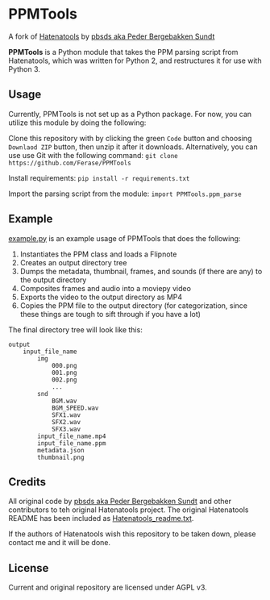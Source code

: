 # PPMTools

A fork of [Hatenatools](https://github.com/pbsds/Hatenatools) by [pbsds aka Peder Bergebakken Sundt](https://pbsds.net/)

**PPMTools** is a Python module that takes the PPM parsing script from Hatenatools, which was written for Python 2, and restructures it for use with Python 3.

## Usage

Currently, PPMTools is not set up as a Python package. For now, you can utilize this module by doing the following:

Clone this repository with by clicking the green `Code` button and choosing `Downlaod ZIP` button, then unzip it after it downloads. Alternatively, you can use use Git with the following command:
```git clone https://github.com/Ferase/PPMTools```

Install requirements:
```pip install -r requirements.txt```

Import the parsing script from the module:
```import PPMTools.ppm_parse```

## Example

[example.py](https://github.com/Ferase/PPMTools/blob/master/example.py) is an example usage of PPMTools that does the following:

1. Instantiates the PPM class and loads a Flipnote
2. Creates an output directory tree
3. Dumps the metadata, thumbnail, frames, and sounds (if there are any) to the output directory
4. Composites frames and audio into a moviepy video
5. Exports the video to the output directory as MP4
6. Copies the PPM file to the output directory (for categorization, since these things are tough to sift through if you have a lot)

The final directory tree will look like this:

```text
output
    input_file_name
        img
            000.png
            001.png
            002.png
            ...
        snd
            BGM.wav
            BGM_SPEED.wav
            SFX1.wav
            SFX2.wav
            SFX3.wav
        input_file_name.mp4
        input_file_name.ppm
        metadata.json
        thumbnail.png
```

## Credits

All original code by [pbsds aka Peder Bergebakken Sundt](https://pbsds.net/) and other contributors to teh original Hatenatools project. The original Hatenatools README has been included as [Hatenatools_readme.txt](https://github.com/Ferase/PPMTools/blob/master/Hatenatools_readme.txt).

If the authors of Hatenatools wish this repository to be taken down, please contact me and it will be done.

## License

Current and original repository are licensed under AGPL v3.
